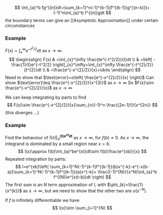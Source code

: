 $$
\int_{a}^b fg^{(n)}dt=\sum_{k=1}^n(-1)^{k-1}[f^{(k-1)}g^{(n-k)}]+(-1)^n\int_{a}^b f^{(n)}gdt
$$
the boundary terms can give an [[Asymptotic Approximation]] under certain circumstances
### Example
$F(x)=\int_{x}^\infty e^{-t^2/2}dt$ as $x\to \infty$.
$$
\begin{align}
F(x) & =\int_{x}^\infty \frac{te^{-t^2/2}}{t}dt \\
 & =\left[ -\frac{1}{t}e^{-t^2/2} \right]_{x}^\infty+\int_{x}^\infty \frac{e^{-t^{2}/2}}{t^{2}}dt \\
 & =\frac{e^{-x^{2}/2}}{x}+\dots
\end{align}
$$
Need to show that $\text{error}=o\left( \frac{e^{-x^{2}/2}}{x} \right)$
Can show $\text{error}\leq \frac{e^{-x^{2}/2}}{x^{3}}$ as $x\to \infty$
So $F(x)\sim \frac{e^{-x^{2}/2}}{x}$ as $x\to \infty$

We can keep integrating by parts to find
$$
F(x)\sim \frac{e^{-x^{2}/2}}{x}\sum_{n}(-1)^n \frac{(2n-1)!!}{x^{2n}}
$$
(this diverges ...)
### Example
Find the behaviour of $I(x)\int_{a}^\mathbf{(t)e^{xt}dt}$ as $x\to \infty$, for $f(b)\neq 0$.
As $x\to \infty$, the integrand is dominated by a small region near $x=b$. 
$$
I(x)\approx f(b)\int_{a}^be^{xt}dt\sim f(b)\frac{e^{xb}}{x}
$$
Repeated integration by parts:
$$
I=e^{xb}\left( \sum_{k=1}^N(-1)^{k-1}f^{(k-1)}(b)x^{-k}-e^{-x(b-a)}\sum_{k=1}^N(-1)^{k-1}f^{(k-1)}(a)x^{-k}+ \frac{(-1)^{N}}{x^N}\int_{a}^b f^{(N)}e^{x(t-b)}dt \right)
$$
The first sum is an $N$ term approximation of $I$, with $\phi_{k}=\frac{1}{x^{k}}$ as $x\to \infty$, but we need to show that the other two are $o(x^{-N})$.

If $f$ is infinitely differentiable we have
$$
I(x)\sim \sum_{i=1}^{N} 
$$